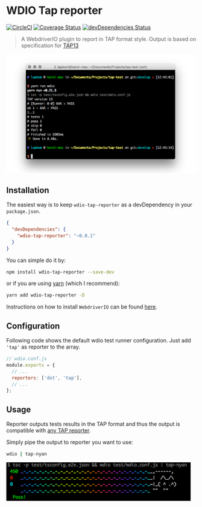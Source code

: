 WDIO Tap reporter
==================

[![CircleCI](https://circleci.com/gh/LKay/wdio-tap-reporter/tree/master.svg?style=shield)](https://circleci.com/gh/LKay/wdio-tap-reporter/tree/master) [![Coverage Status](https://coveralls.io/repos/github/LKay/wdio-tap-reporter/badge.svg)](https://coveralls.io/github/LKay/wdio-tap-reporter) [![devDependencies Status](https://david-dm.org/lkay/wdio-tap-reporter/dev-status.svg)](https://david-dm.org/lkay/wdio-tap-reporter?type=dev)

> A WebdriverIO plugin to report in TAP format style. 
> Output is based on specification for [TAP13](https://testanything.org/tap-version-13-specification.html) 

![Tap Reporter](output.png "Tap Reporter")

## Installation

The easiest way is to keep `wdio-tap-reporter` as a devDependency in your `package.json`.

```json
{
  "devDependencies": {
    "wdio-tap-reporter": "~0.0.1"
  }
}
```

You can simple do it by:

```bash
npm install wdio-tap-reporter --save-dev
```
or if you are using [yarn](https://yarnpkg.com) (which I recommend):

```bash
yarn add wdio-tap-reporter -D
```

Instructions on how to install `WebdriverIO` can be found [here](http://webdriver.io/guide/getstarted/install.html).

## Configuration

Following code shows the default wdio test runner configuration. Just add `'tap'` as reporter
to the array.

```js
// wdio.conf.js
module.exports = {
  // ...
  reporters: ['dot', 'tap'],
  // ...
};
```

## Usage

Reporter outputs tests results in the TAP format and thus the output 
is compatible with [any TAP reporter](https://github.com/sindresorhus/awesome-tap#reporters).

Simply pipe the output to reporter you want to use: 

```bash
wdio | tap-nyan
```

![Nyancat](nyan.png "Nyancat")
